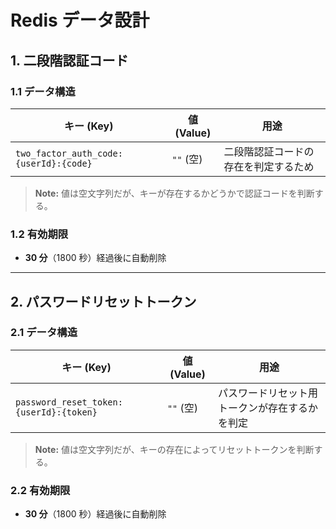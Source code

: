 # Redis データ設計

## 1. 二段階認証コード

### 1.1 データ構造

| キー (Key)                             | 値 (Value) | 用途                                 |
| -------------------------------------- | ---------- | ------------------------------------ |
| `two_factor_auth_code:{userId}:{code}` | `""` (空)  | 二段階認証コードの存在を判定するため |

> **Note:**
> 値は空文字列だが、キーが存在するかどうかで認証コードを判断する。

### 1.2 有効期限

- **30 分**（1800 秒）経過後に自動削除

---

## 2. パスワードリセットトークン

### 2.1 データ構造

| キー (Key)                              | 値 (Value) | 用途                                           |
| --------------------------------------- | ---------- | ---------------------------------------------- |
| `password_reset_token:{userId}:{token}` | `""` (空)  | パスワードリセット用トークンが存在するかを判定 |

> **Note:**
> 値は空文字列だが、キーの存在によってリセットトークンを判断する。

### 2.2 有効期限

- **30 分**（1800 秒）経過後に自動削除
